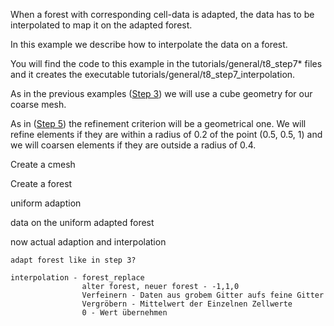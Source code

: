 When a forest with corresponding cell-data is adapted, the data has to be interpolated to map it on the adapted forest.

In this example we describe how to interpolate the data on a forest.

You will find the code to this example in the tutorials/general/t8_step7* files and it creates the executable tutorials/general/t8_step7_interpolation.

As in the previous examples ([Step 3](https://github.com/DLR-AMR/t8code/wiki/Step-3---Adapting-a-forest))  we will use a cube geometry for our coarse mesh. 

As in ([Step 5](https://github.com/DLR-AMR/t8code/wiki/Step-5---Store-element-data)) the refinement criterion will be a geometrical one. We will refine elements if they are within a radius of 0.2 of the point (0.5, 0.5, 1) and we will coarsen elements if they are outside a radius of 0.4.


Create a cmesh

Create a forest

uniform adaption

data on the uniform adapted forest

now actual adaption and interpolation

    adapt forest like in step 3?

    interpolation - forest_replace 
                    alter forest, neuer forest - -1,1,0
                    Verfeinern - Daten aus grobem Gitter aufs feine Gitter
                    Vergröbern - Mittelwert der Einzelnen Zellwerte
                    0 - Wert übernehmen